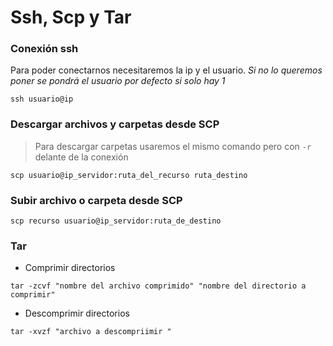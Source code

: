# Ssh, Scp y Tar



### Conexión ssh 

Para poder conectarnos necesitaremos la ip y el usuario. _Si no lo queremos poner se  pondrá el usuario por defecto si solo hay 1_

`ssh usuario@ip`



### Descargar archivos y carpetas desde SCP

> Para descargar carpetas usaremos el mismo comando pero con `-r` delante de la conexión 

`scp usuario@ip_servidor:ruta_del_recurso ruta_destino`

### Subir archivo o carpeta desde SCP

`scp recurso usuario@ip_servidor:ruta_de_destino`



### Tar 

- Comprimir directorios 

`tar -zcvf "nombre del archivo comprimido" "nombre del directorio a comprimir"`



- Descomprimir directorios 

`tar -xvzf "archivo a descompriimir "`